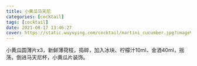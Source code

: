 ```yaml
---
title: 小黄瓜马天尼
categories: [cocktail]
tags: [cocktail]
date: 2021-08-17 13:46:27
cover: https://static.wuyuying.com/cocktail/martini_cucumber.jpg?imageView2/3/w/2000/h/2000/format/jpg/q/75
---
```


小黄瓜圆薄片x3，新鲜薄荷枝，捣碎，加入冰块、柠檬汁10ml、金酒40ml，摇荡，倒进马天尼杯，小黄瓜片装饰。
